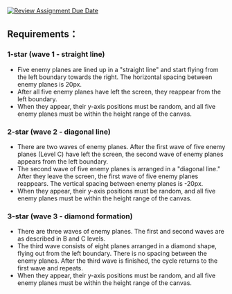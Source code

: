 [![Review Assignment Due Date](https://classroom.github.com/assets/deadline-readme-button-24ddc0f5d75046c5622901739e7c5dd533143b0c8e959d652212380cedb1ea36.svg)](https://classroom.github.com/a/nYOyCok8)
## Requirements：
### 1-star (wave 1 - straight line)
- Five enemy planes are lined up in a "straight line" and start flying from the left boundary towards the right. The horizontal spacing between enemy planes is 20px.
- After all five enemy planes have left the screen, they reappear from the left boundary. 
- When they appear, their y-axis positions must be random, and all five enemy planes must be within the height range of the canvas.
### 2-star (wave 2 - diagonal line)
- There are two waves of enemy planes. After the first wave of five enemy planes (Level C) have left the screen, the second wave of enemy planes appears from the left boundary. 
- The second wave of five enemy planes is arranged in a "diagonal line." After they leave the screen, the first wave of five enemy planes reappears. The vertical spacing between enemy planes is -20px.
- When they appear, their y-axis positions must be random, and all five enemy planes must be within the height range of the canvas.
### 3-star (wave 3 - diamond  formation)
- There are three waves of enemy planes. The first and second waves are as described in B and C levels.
- The third wave consists of eight planes arranged in a diamond shape, flying out from the left boundary. There is no spacing between the enemy planes. After the third wave is finished, the cycle returns to the first wave and repeats.
- When they appear, their y-axis positions must be random, and all five enemy planes must be within the height range of the canvas.

